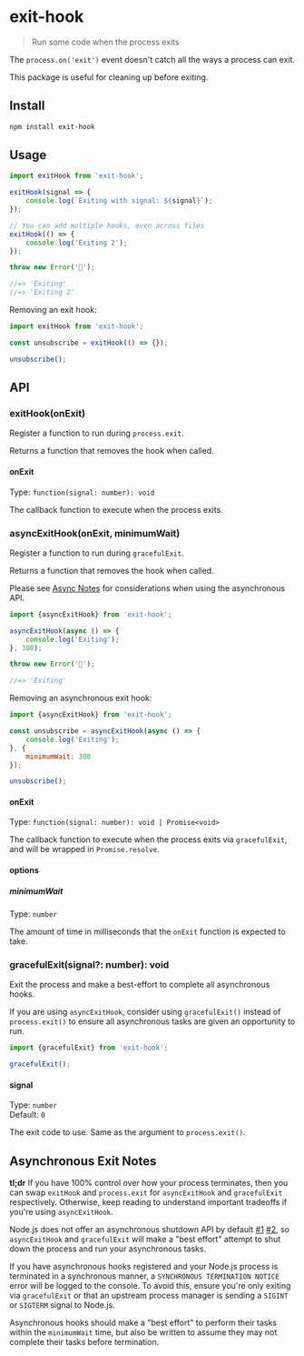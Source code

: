# exit-hook

> Run some code when the process exits

The `process.on('exit')` event doesn't catch all the ways a process can exit.

This package is useful for cleaning up before exiting.

## Install

```sh
npm install exit-hook
```

## Usage

```js
import exitHook from 'exit-hook';

exitHook(signal => {
	console.log(`Exiting with signal: ${signal}`);
});

// You can add multiple hooks, even across files
exitHook(() => {
	console.log('Exiting 2');
});

throw new Error('🦄');

//=> 'Exiting'
//=> 'Exiting 2'
```

Removing an exit hook:

```js
import exitHook from 'exit-hook';

const unsubscribe = exitHook(() => {});

unsubscribe();
```

## API

### exitHook(onExit)

Register a function to run during `process.exit`.

Returns a function that removes the hook when called.

#### onExit

Type: `function(signal: number): void`

The callback function to execute when the process exits.

### asyncExitHook(onExit, minimumWait)

Register a function to run during `gracefulExit`.

Returns a function that removes the hook when called.

Please see [Async Notes](#asynchronous-exit-notes) for considerations when using the asynchronous API.

```js
import {asyncExitHook} from 'exit-hook';

asyncExitHook(async () => {
	console.log('Exiting');
}, 300);

throw new Error('🦄');

//=> 'Exiting'
```

Removing an asynchronous exit hook:

```js
import {asyncExitHook} from 'exit-hook';

const unsubscribe = asyncExitHook(async () => {
	console.log('Exiting');
}, {
	minimumWait: 300
});

unsubscribe();
```

#### onExit

Type: `function(signal: number): void | Promise<void>`

The callback function to execute when the process exits via `gracefulExit`, and will be wrapped in `Promise.resolve`.

#### options

##### minimumWait

Type: `number`

The amount of time in milliseconds that the `onExit` function is expected to take.

### gracefulExit(signal?: number): void

Exit the process and make a best-effort to complete all asynchronous hooks.

If you are using `asyncExitHook`, consider using `gracefulExit()` instead of `process.exit()` to ensure all asynchronous tasks are given an opportunity to run.

```js
import {gracefulExit} from 'exit-hook';

gracefulExit();
```

#### signal

Type: `number`\
Default: `0`

The exit code to use. Same as the argument to `process.exit()`.

## Asynchronous Exit Notes

**tl;dr** If you have 100% control over how your process terminates, then you can swap `exitHook` and `process.exit` for `asyncExitHook` and `gracefulExit` respectively. Otherwise, keep reading to understand important tradeoffs if you're using `asyncExitHook`.

Node.js does not offer an asynchronous shutdown API by default [#1](https://github.com/nodejs/node/discussions/29480#discussioncomment-99213) [#2](https://github.com/nodejs/node/discussions/29480#discussioncomment-99217), so `asyncExitHook` and `gracefulExit` will make a "best effort" attempt to shut down the process and run your asynchronous tasks.

If you have asynchronous hooks registered and your Node.js process is terminated in a synchronous manner, a `SYNCHRONOUS TERMINATION NOTICE` error will be logged to the console. To avoid this, ensure you're only exiting via `gracefulExit` or that an upstream process manager is sending a `SIGINT` or `SIGTERM` signal to Node.js.

Asynchronous hooks should make a "best effort" to perform their tasks within the `minimumWait` time, but also be written to assume they may not complete their tasks before termination.
